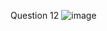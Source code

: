 
Question 12
![image](https://user-images.githubusercontent.com/110264388/182324882-6d890586-59bf-4579-ae60-59171519b9d3.png)
